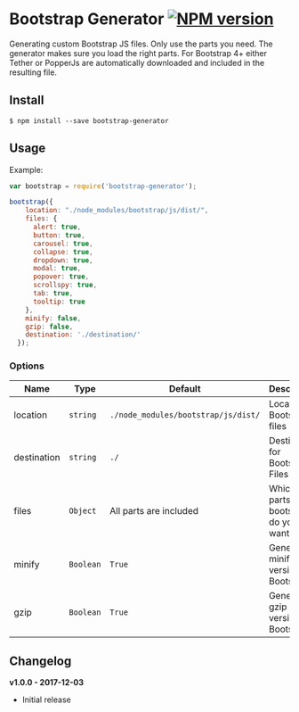 # Bootstrap Generator [![NPM version][npm-image]][npm-url]

Generating custom Bootstrap JS files. Only use the parts you need. The generator makes sure you load the right parts.
For Bootstrap 4+ either Tether or PopperJs are automatically downloaded and included in the resulting file. 

## Install

```
$ npm install --save bootstrap-generator
```

## Usage 
Example:

```js
var bootstrap = require('bootstrap-generator');

bootstrap({
    location: "./node_modules/bootstrap/js/dist/",
    files: {
      alert: true,
      button: true,
      carousel: true,
      collapse: true,
      dropdown: true,
      modal: true,
      popover: true,
      scrollspy: true,
      tab: true,
      tooltip: true
    },
    minify: false,
    gzip: false,
    destination: './destination/'
  });
```

### Options

| Name                  | Type               | Default                              | Description   |
| --------------------- | ------------------ | ------------------------------------ | ------------- |
| location              | `string`           | `./node_modules/bootstrap/js/dist/`  | Location of Bootstrap js files |  
| destination           | `string`           | `./`                                 | Destination for Bootstrap Files |  
| files                 | `Object`           | All parts are included               | Which parts of bootstrap do you want to use |  
| minify                | `Boolean`          | `True`                               | Generate minified version of Bootstrap.js |  
| gzip                  | `Boolean`          | `True`                               | Generate gzip version of Bootstrap.js |  


## Changelog
 **v1.0.0 - 2017-12-03** 
* Initial release


[npm-url]: https://www.npmjs.com/package/bootstrap-generator
[npm-image]: https://img.shields.io/npm/v/bootstrap-generator.svg